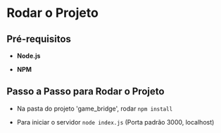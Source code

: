 # Rodar o Projeto

## Pré-requisitos

- **Node.js**

- **NPM**

## Passo a Passo para Rodar o Projeto

- Na  pasta do projeto 'game_bridge', rodar ```npm install```

- Para iniciar o servidor ```node index.js``` (Porta padrão 3000, localhost)